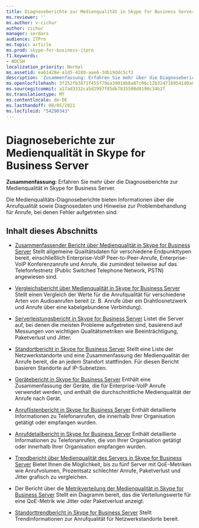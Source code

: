 ```yaml
---
title: Diagnoseberichte zur Medienqualität in Skype for Business Server
ms.reviewer: ''
ms.author: v-cichur
author: cichur
manager: serdars
audience: ITPro
ms.topic: article
ms.prod: skype-for-business-itpro
f1.keywords:
- NOCSH
localization_priority: Normal
ms.assetid: ea61428e-a1d5-4189-aae6-3db19ddc5cf2
description: 'Zusammenfassung: Erfahren Sie mehr über die Diagnoseberichte zur Medienqualität in Skype for Business Server.'
ms.openlocfilehash: 3f252fb3871f455f79ea39018b8a87c06c12b3247189541d0a0ec3139dbe15b6
ms.sourcegitcommit: a17ad3332ca5d2997f85db7835500d8190c34b2f
ms.translationtype: MT
ms.contentlocale: de-DE
ms.lasthandoff: 08/05/2021
ms.locfileid: "54290343"
---
```

# <a name="media-quality-diagnostic-reports-in-skype-for-business-server"></a>Diagnoseberichte zur Medienqualität in Skype for Business Server
 
**Zusammenfassung:** Erfahren Sie mehr über die Diagnoseberichte zur Medienqualität in Skype for Business Server.
  
Die Medienqualitäts-Diagnoseberichte bieten Informationen über die Anrufqualität sowie Diagnosedaten und Hinweise zur Problembehandlung für Anrufe, bei denen Fehler aufgetreten sind.
  
## <a name="in-this-section"></a>Inhalt dieses Abschnitts

- [Zusammenfassender Bericht über Medienqualität in Skype for Business Server](summary.md) Stellt allgemeine Qualitätsdaten für verschiedene Endpunkttypen bereit, einschließlich Enterprise-VoIP Peer-to-Peer-Anrufe, Enterprise-VoIP Konferenzanrufe und Anrufe, die zumindest teilweise auf das Telefonfestnetz (Public Switched Telephone Network, PSTN) angewiesen sind.
    
- [Vergleichsbericht über Medienqualität in Skype for Business Server](comparison.md) Stellt einen Vergleich der Werte für die Anrufqualität für verschiedene Arten von Audioanrufen bereit (z. B. Anrufe über ein Drahtlosnetzwerk und Anrufe über eine kabelgebundene Verbindung).
    
- [Serverleistungsbericht in Skype for Business Server](server-performance.md) Listet die Server auf, bei denen die meisten Probleme aufgetreten sind, basierend auf Messungen von wichtigen Qualitätsmetriken wie Beeinträchtigung, Paketverlust und Jitter.
    
- [Standortbericht in Skype for Business Server](location-report.md) Stellt eine Liste der Netzwerkstandorte und eine Zusammenfassung der Medienqualität der Anrufe bereit, die an jedem Standort stattfinden. Für diesen Bericht basieren Standorte auf IP-Subnetzen.
    
- [Gerätebericht in Skype for Business Server](device-report.md) Enthält eine Zusammenfassung der Geräte, die für Enterprise-VoIP Anrufe verwendet werden, und enthält die durchschnittliche Medienqualität der Anrufe nach Gerät.
    
- [Anruflistenbericht in Skype for Business Server](call-list-report-0.md) Enthält detaillierte Informationen zu Telefonanrufen, die innerhalb Ihrer Organisation getätigt oder empfangen wurden.
    
- [Anrufdetailbericht in Skype for Business Server](call-detail-report.md) Enthält detaillierte Informationen zu Telefonanrufen, die von Ihrer Organisation getätigt oder innerhalb Ihrer Organisation empfangen wurden.
    
- [Trendbericht über Medienqualität des Servers in Skype for Business Server](server-media-quality-trend-report.md) Bietet Ihnen die Möglichkeit, bis zu fünf Server mit QoE-Metriken wie Anrufvolumen, Prozentsatz schlechter Anrufe, Paketverlust und Jitter grafisch zu vergleichen.
    
- Der Bericht über die [Metrikverteilung der Medienqualität in Skype for Business Server](media-quality-metrics-distribution-report.md) Stellt ein Diagramm bereit, das die Verteilungswerte für eine QoE-Metrik wie Jitter oder Paketverlust anzeigt.
    
- [Standorttrendbericht in Skype for Business Server](location-trend-report.md) Stellt Trendinformationen zur Anrufqualität für Netzwerkstandorte bereit.
    

